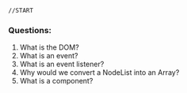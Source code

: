     //START
    
### Questions:
1. What is the DOM?
2. What is an event?
3. What is an event listener?
4. Why would we convert a NodeList into an Array?
5. What is a component? 
